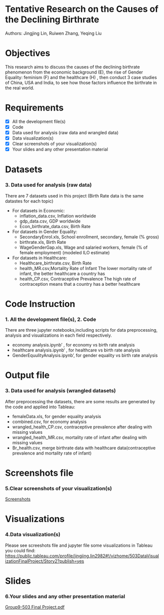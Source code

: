 # Tentative Research on the Causes of the Declining Birthrate 
Authors: Jingjing Lin, Ruiwen Zhang, Yeqing Liu

# Objectives
This research aims to discuss the causes of the declining birthrate phenomenon from the economic background (E), the rise of Gender Equality: feminism (F) and the healthcare (H) , then conduct 3 case studies of China, USA and India, to see how those factors influence the birthrate in the real world. 

# Requirements

- [x] All the development file(s)
- [x] Code
- [x] Data used for analysis (raw data and wrangled data)
- [x] Data visualization(s)
- [x] Clear screenshots of your visualization(s)
- [x] Your slides and any other presentation material

# Datasets 
### 3. Data used for analysis (raw data)
There are 7 datasets used in this project (Birth Rate data is the same datastes for each topic)
- For datasets in Economic:
  - inflation_data.csv, Inflation worldwide
  - gdp_data.csv, GDP worldwide
  - Econ_birthrate_data.csv, Birth Rate
- For datasets in Gender Equality:
  - SecondaryEnrol.xls, School enrollment, secondary, female (% gross)
  - birthrate.xls, Birth Rate
  - WageGenderGap.xls, Wage and salaried workers, female (% of female employment) (modeled ILO estimate)
- For datasets in Healthcare:
  - Healthcare_birthrate.csv, Birth Rate
  - health_MR.csv,Mortality Rate of Infant The lower mortality rate of infant, the better healthcare a country has 
  - health_CP.csv, Contraceptive Prevalence The high rate of contraception means that a country has a better healthcare
  
# Code Instruction 
### 1. All the development file(s), 2. Code
There are three jupyter notebooks,including scripts for data preprocessing, analysis and visualizations in each field respectively.
- economy analysis.ipynb’ , for economy vs birth rate analysis
- healthcare analysis.ipynb‘ , for healthcare vs birth rate analysis
- GenderEquulityAnalysis.ipynb’, for gender equality vs birth rate analysis

# Output file 
### 3. Data used for analysis (wrangled datasets)

After preprocessing the datasets, there are some results are generated by the code and applied into Tableau:

- femaleData.xls, for gender equality analysis 
- combined.csv, for economy analysis 
- wrangled_health_CP.csv, contraceptive prevalence after dealing with missing values
- wrangled_health_MR.csv, mortality rate of infant after dealing with missing values
- Br_health.csv, merge birthrate data with healthcare data(contraceptive prevalence and mortality rate of infant)


# Screenshots file 
### 5.Clear screenshots of your visualization(s)
[Screenshots](https://github.com/JJJJJingL/ANLY503/blob/master/Screenshot%20of%20plots.pdf)


# Visualizations 
### 4.Data visualization(s)
 Please see screeshots file and jupyter file
 some visualizations in Tableau you could find:
 https://public.tableau.com/profile/jingjing.lin2982#!/vizhome/503DataVisualizationFinalProject/Story2?publish=yes
 
 

# Slides 
### 6.Your slides and any other presentation material

[Group9-503 Final Project.pdf](https://github.com/JJJJJingL/ANLY503/blob/master/Group9-503%20Final%20Project.pdf)





